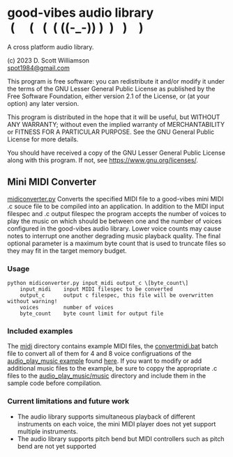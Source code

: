 # good-vibes audio library <br> &nbsp;(&nbsp;&nbsp;&nbsp;&nbsp;&nbsp;(&nbsp;&nbsp;&nbsp;(&nbsp;&nbsp;(&nbsp;((-_-))&nbsp;)&nbsp;&nbsp;)&nbsp;&nbsp;&nbsp;)&nbsp;&nbsp;&nbsp;&nbsp;) &nbsp;

A cross platform audio library.

(c) 2023 D. Scott Williamson <br>
spot1984@gmail.com

This program is free software: you can redistribute it and/or modify
it under the terms of the GNU Lesser General Public License as published by
the Free Software Foundation, either version 2.1 of the License, or
(at your option) any later version.

This program is distributed in the hope that it will be useful,
but WITHOUT ANY WARRANTY; without even the implied warranty of
MERCHANTABILITY or FITNESS FOR A PARTICULAR PURPOSE.  See the
GNU General Public License for more details.

You should have received a copy of the GNU Lesser General Public License
along with this program.  If not, see <https://www.gnu.org/licenses/>. 


## Mini MIDI Converter 
[midiconverter.py](midiconverter.py) Converts the specified MIDI file to a good-vibes mini MIDI .c souce file to be compiled into an application.  In addition to the MIDI input filespec and .c output filespec the program accepts the number of voices to play the music on which should be between one and the number of voices configured in the good-vibes audio library.  Lower voice counts may cause notes to interrupt one another degrading music playback quality.  The final optional parameter is a maximum byte count that is used to truncate files so they may fit in the target memory budget.

### Usage

```
python midiconverter.py input_midi output_c \[byte_count\]
	input_midi    input MIDI filespec to be converted
	output_c      output c filespec, this file will be overwritten without warning!
	voices        number of voices
	byte_count    byte count limit for output file
```

### Included examples
The [midi](midi) directory contains example MIDI files, the [convertmidi.bat](midi/convertmidi.bat) batch file to convert all of them for 4 and 8 voice configruations of the [audio_play_music example](../../audio_play_music/README.md) found [here](../../ch32v003fun\examples\audio_play_music).  If you want to modify or add additional music files to the example, be sure to coppy the appropriate .c files to the [audio_play_music\/music](ch32v003fun\examples\audio_play_music\music) directory and include them in the sample code before compilation.

### Current limitations and future work

* The audio library supports simultaneous playback of different instruments on each voice, the mini MIDI player does not yet support multiple instruments.  
* The audio library supports pitch bend but MIDI controllers such as pitch bend are not yet supported
